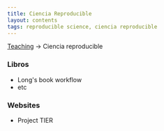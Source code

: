 ```yaml
---
title: Ciencia Reproducible
layout: contents
tags: reproducible science, ciencia reproducible
---
```


<a name="SectionMenu"></a>

[Teaching](../../teaching) &rarr; Ciencia reproducible




### Libros
* Long's book workflow
* etc

### Websites
* Project TIER
